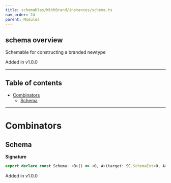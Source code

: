 ```yaml
---
title: schemables/WithBrand/instances/schema.ts
nav_order: 24
parent: Modules
---
```


## schema overview

Schemable for constructing a branded newtype

Added in v1.0.0

---

<h2 class="text-delta">Table of contents</h2>

- [Combinators](#combinators)
  - [Schema](#schema)

---

# Combinators

## Schema

**Signature**

```ts
export declare const Schema: <B>() => <O, A>(target: SC.SchemaExt<O, A>) => SC.SchemaExt<O, Branded<A, B>>
```

Added in v1.0.0
